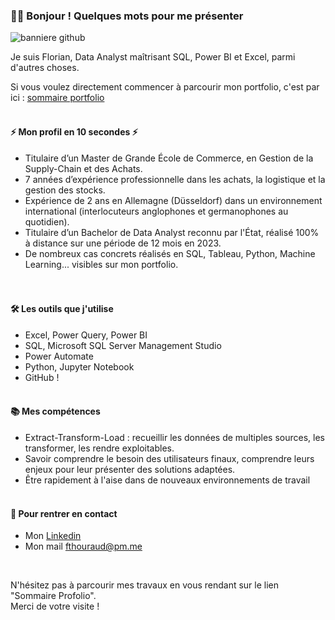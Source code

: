 ### 🙋‍♂️ Bonjour ! Quelques mots pour me présenter


![banniere github](https://github.com/FlorianThd/FlorianThd/assets/29311506/68d4b061-e521-43a4-b21e-9e6132e4fd33)



Je suis Florian, Data Analyst maîtrisant SQL, Power BI et Excel, parmi d'autres choses.

Si vous voulez directement commencer à parcourir mon portfolio, c'est par ici : [sommaire portfolio](https://github.com/FlorianThd/Sommaire_Portfolio)
<br /><br />
#### ⚡ Mon profil en 10 secondes ⚡

- Titulaire d’un Master de Grande École de Commerce, en Gestion de la Supply-Chain et des Achats.<br />
- 7 années d’expérience professionnelle dans les achats, la logistique et la gestion des stocks.<br />
- Expérience de 2 ans en Allemagne (Düsseldorf) dans un environnement international (interlocuteurs anglophones et germanophones au quotidien).<br />
- Titulaire d’un Bachelor de Data Analyst reconnu par l'État, réalisé 100% à distance sur une période de 12 mois en 2023.<br />
- De nombreux cas concrets réalisés en SQL, Tableau, Python, Machine Learning... visibles sur mon portfolio.<br />
<br /><br />
#### 🛠️ Les outils que j'utilise

- Excel, Power Query, Power BI
- SQL, Microsoft SQL Server Management Studio
- Power Automate
- Python, Jupyter Notebook
- GitHub !
<br /><br />
#### 📚 Mes compétences

- Extract-Transform-Load : recueillir les données de multiples sources, les transformer, les rendre exploitables.
- Savoir comprendre le besoin des utilisateurs finaux, comprendre leurs enjeux pour leur présenter des solutions adaptées.
- Être rapidement à l'aise dans de nouveaux environnements de travail
<br /><br />
#### 🤝 Pour rentrer en contact

- Mon [Linkedin](https://www.linkedin.com/in/florian-thouraud)
- Mon mail fthouraud@pm.me
<br />

N'hésitez pas à parcourir mes travaux en vous rendant sur le lien "Sommaire Profolio".
<br />
Merci de votre visite !
